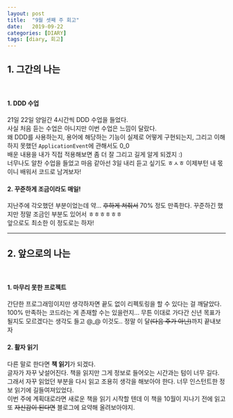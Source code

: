 ```yaml
---
layout: post
title:  "9월 셋째 주 회고"
date:   2019-09-22
categories: [DIARY]
tags: [diary, 회고]
---
```


## 1. 그간의 나는

<br/>

#### 1. DDD 수업
21일 22일 양일간 4시간씩 DDD 수업을 들었다.  
사실 처음 듣는 수업은 아니지만 이번 수업은 느낌이 달랐다.  
왜 DDD를 사용하는지, 용어에 해당하는 기능이 실제로 어떻게 구현되는지, 그리고 이해하지 못했던 `ApplicationEvent`에 관해서도 0_0  
배운 내용을 내가 직접 적용해보면 좀 더 잘 그리고 길게 알게 되겠지 :)  
너무나도 알찬 수업을 들었고 마음 같아선 3일 내리 듣고 싶기도 ㅎㅅㅎ 이제부턴 내 몫이니 배워서 코드로 남겨보자!

#### 2. 꾸준하게 조금이라도 매일!
지난주에 각오했던 부분이었는데 약... ~~후하게 쳐줘서~~ 70% 정도 만족한다. 꾸준하긴 했지만 정말 조금인 부분도 있어서 ㅎㅎㅎㅎㅎㅎ  
앞으로도 최소한 이 정도로는 하자!

---

## 2. 앞으로의 나는

<br/>

#### 1. 마무리 못한 프로젝트
간단한 프로그래밍이지만 생각하자면 끝도 없이 리펙토링을 할 수 있다는 걸 깨달았다.  
100% 만족하는 코드라는 게 존재할 수는 있을런지... 무튼 이대로 가다간 신년 목표가 될지도 모르겠다는 생각도 들고 @_@ 이것도.. 정말 이 달~~(다음 주가 아닌)~~까지 끝내보자

#### 2. 활자 읽기
다른 말로 한다면 **책 읽기**가 되겠다.  
글자가 자꾸 낮설어진다. 책을 읽지만 그게 정보로 들어오는 시간과는 텀이 너무 길다. 그래서 자꾸 읽었던 부분을 다시 읽고 조용히 생각을 해보아야 한다. 너무 인스턴트한 정보 읽기에 길들여져있었다.  
이번 주에 계획대로라면 새로운 책을 읽기 시작할 텐데 이 책을 10월이 지나기 전에 읽고 또 ~~자신감이 된다면~~ 블로그에 요약해 올려보아야지.